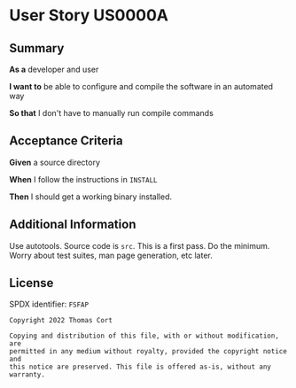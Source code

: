 # User Story US0000A

## Summary

**As a** developer and user

**I want to** be able to configure and compile the software in an automated way

**So that** I don't have to manually run compile commands

## Acceptance Criteria

**Given** a source directory

**When** I follow the instructions in `INSTALL`

**Then** I should get a working binary installed.

## Additional Information

Use autotools. Source code is `src`. This is a first pass. Do the minimum.
Worry about test suites, man page generation, etc later.

## License

SPDX identifier: `FSFAP`

```
Copyright 2022 Thomas Cort

Copying and distribution of this file, with or without modification, are
permitted in any medium without royalty, provided the copyright notice and
this notice are preserved. This file is offered as-is, without any warranty.
```
